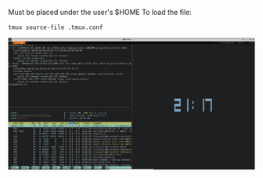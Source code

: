 Must be placed under the user's $HOME
To load the file:
```
tmux source-file .tmux.conf
```

![](demo.png)
